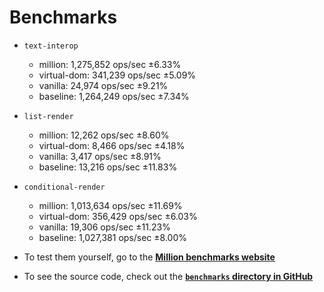 # Benchmarks

- `text-interop`
  - million: 1,275,852 ops/sec ±6.33%
  - virtual-dom: 341,239 ops/sec ±5.09%
  - vanilla: 24,974 ops/sec ±9.21%
  - baseline: 1,264,249 ops/sec ±7.34%
- `list-render`
  - million: 12,262 ops/sec ±8.60%
  - virtual-dom: 8,466 ops/sec ±4.18%
  - vanilla: 3,417 ops/sec ±8.91%
  - baseline: 13,216 ops/sec ±11.83%
- `conditional-render`
  - million: 1,013,634 ops/sec ±11.69%
  - virtual-dom: 356,429 ops/sec ±6.03%
  - vanilla: 19,306 ops/sec ±11.23%
  - baseline: 1,027,381 ops/sec ±8.00%

- To test them yourself, go to the [**Million benchmarks website**](https://million-benchmarks.netlify.app/)
- To see the source code, check out the [**`benchmarks` directory in GitHub**](https://github.com/aidenybai/million/tree/main/benchmarks)
